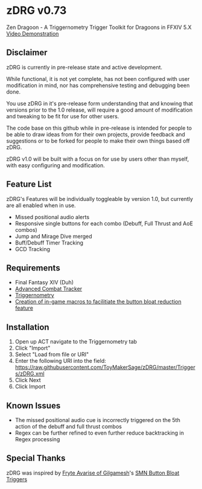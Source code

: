 # zDRG v0.73
Zen Dragoon - A Triggernometry Trigger Toolkit for Dragoons in FFXIV 5.X
[Video Demonstration](https://streamable.com/nm470)

## Disclaimer
zDRG is currently in pre-release state and active development.

While functional, it is not yet complete, has not been configured with user modification in mind, nor has comprehensive testing and debugging been done.

You use zDRG in it's pre-release form understanding that and knowing that versions prior to the 1.0 release, will require a good amount of modification and tweaking to be fit for use for other users.

The code base on this github while in pre-release is intended for people to be able to draw ideas from for their own projects, provide feedback and suggestions or to be forked for people to make their own things based off zDRG.

zDRG v1.0 will be built with a focus on for use by users other than myself, with easy configuring and modification.

## Feature List
zDRG's Features will be individually toggleable by version 1.0, but currently are all enabled when in use.
* Missed positional audio alerts
* Responsive single buttons for each combo (Debuff, Full Thrust and AoE combos)
* Jump and Mirage Dive merged
* Buff/Debuff Timer Tracking
* GCD Tracking

## Requirements
* Final Fantasy XIV (Duh)
* [Advanced Combat Tracker](https://advancedcombattracker.com/)
* [Triggernometry](https://github.com/paissaheavyindustries/Triggernometry)
* [Creation of in-game macros to facilitiate the button bloat reduction feature](https://github.com/ToyMakerSage/zDRG/blob/master/Docs/In-Game%20Macros.md)

## Installation
1. Open up ACT navigate to the Triggernometry tab
1. Click "Import"
1. Select "Load from file or URI"
1. Enter the following URI into the field: https://raw.githubusercontent.com/ToyMakerSage/zDRG/master/Triggers/zDRG.xml
1. Click Next
1. Click Import

## Known Issues
* The missed positional audio cue is incorrectly triggered on the 5th action of the debuff and full thrust combos
* Regex can be further refined to even further reduce backtracking in Regex processing

## Special Thanks
zDRG was inspired by [Fryte Avarise of Gilgamesh](https://www.twitch.tv/fryteavarise)'s [SMN Button Bloat Triggers](https://docs.google.com/document/d/1IR5O7kPxeTAb4qZaL4CVNyNCWBcAExkwtnyjYb5bItQ/edit?usp=sharing)
